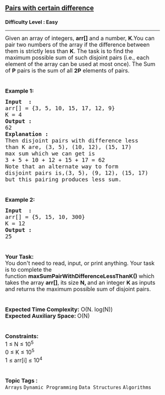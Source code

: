 <h2><a href="https://www.geeksforgeeks.org/problems/pairs-with-specific-difference1533/1">Pairs with certain difference</a></h2><h3>Difficulty Level : Easy</h3><hr><div class="problems_problem_content__Xm_eO"><p><span style="font-size:18px">Given an array of integers,&nbsp;<strong>arr[]</strong> and a number,&nbsp;<strong>K</strong>.You&nbsp;can pair two numbers of the array if the difference between them is strictly less than <strong>K</strong>. The task is to find the maximum possible sum of such&nbsp;disjoint pairs (i.e., each element of the array can be used at most once). The Sum of <strong>P</strong> pairs is the sum of all <strong>2P</strong>&nbsp;elements of pairs.</span></p>

<p>&nbsp;</p>

<p><strong><span style="font-size:18px">Example 1:</span></strong></p>

<pre><span style="font-size:18px"><strong>Input  : </strong>
arr[] = {3, 5, 10, 15, 17, 12, 9}
K = 4
<strong>Output : </strong>
62
<strong>Explanation :</strong>
Then disjoint pairs with difference less
than K are, (3, 5), (10, 12), (15, 17)
max sum which we can get is 
3 + 5 + 10 + 12 + 15 + 17 = 62
Note that an alternate way to form 
disjoint pairs is,(3, 5), (9, 12), (15, 17)
but this pairing produces less sum.</span></pre>

<p>&nbsp;</p>

<p><strong><span style="font-size:18px">Example 2:</span></strong></p>

<pre><span style="font-size:18px"><strong>Input  : </strong>
arr[] = {5, 15, 10, 300}
K = 12
<strong>Output : </strong>
25</span>
</pre>

<p>&nbsp;</p>

<p><span style="font-size:18px"><strong>Your Task:&nbsp;&nbsp;</strong><br>
You don't need to read, input, or print anything. Your task is to complete the function&nbsp;<strong>maxSumPairWithDifferenceLessThanK()</strong>&nbsp;which takes the array <strong>arr[]</strong>, its size <strong>N,</strong><strong> </strong>and an integer <strong>K </strong>as inputs and returns the maximum possible sum of disjoint pairs.</span></p>

<p>&nbsp;</p>

<p><span style="font-size:18px"><strong>Expected Time Complexity:</strong> O(N. log(N))<br>
<strong>Expected Auxiliary Space: </strong>O(N)</span></p>

<p>&nbsp;</p>

<p><span style="font-size:18px"><strong>Constraints:</strong><br>
1 ≤ N ≤ 10<sup>5</sup><br>
0 ≤ K ≤ 10<sup>5</sup><br>
1 ≤ arr[i] ≤ 10<sup>4</sup></span></p>
</div><br><p><span style=font-size:18px><strong>Topic Tags : </strong><br><code>Arrays</code>&nbsp;<code>Dynamic Programming</code>&nbsp;<code>Data Structures</code>&nbsp;<code>Algorithms</code>&nbsp;